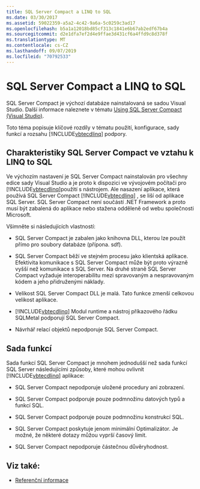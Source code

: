 ```yaml
---
title: SQL Server Compact a LINQ to SQL
ms.date: 03/30/2017
ms.assetid: 59022359-a5a2-4c42-9a6a-5c0259c3ad17
ms.openlocfilehash: b5a1a12018bd85cf313c1841e6b67ab2edf67b4a
ms.sourcegitcommit: d2e1dfa7ef2d4e9ffae3d431cf6a4ffd9c8d378f
ms.translationtype: MT
ms.contentlocale: cs-CZ
ms.lasthandoff: 09/07/2019
ms.locfileid: "70792533"
---
```

# <a name="sql-server-compact-and-linq-to-sql"></a>SQL Server Compact a LINQ to SQL
SQL Server Compact je výchozí databáze nainstalovaná se sadou Visual Studio. Další informace naleznete v tématu [Using SQL Server Compact (Visual Studio)](https://docs.microsoft.com/previous-versions/visualstudio/visual-studio-2012/aa983321(v=vs.110)).  
  
 Toto téma popisuje klíčové rozdíly v tématu použití, konfigurace, sady funkcí a rozsahu [!INCLUDE[vbtecdlinq](../../../../../../includes/vbtecdlinq-md.md)] podpory.  
  
## <a name="characteristics-of-sql-server-compact-in-relation-to-linq-to-sql"></a>Charakteristiky SQL Server Compact ve vztahu k LINQ to SQL  
 Ve výchozím nastavení je SQL Server Compact nainstalován pro všechny edice sady Visual Studio a je proto k dispozici ve vývojovém počítači pro [!INCLUDE[vbtecdlinq](../../../../../../includes/vbtecdlinq-md.md)]použití s nástrojem. Ale nasazení aplikace, která používá SQL Server Compact [!INCLUDE[vbtecdlinq](../../../../../../includes/vbtecdlinq-md.md)] , se liší od aplikace SQL Server. SQL Server Compact není součástí .NET Framework a proto musí být zabalená do aplikace nebo stažena odděleně od webu společnosti Microsoft.  
  
 Všimněte si následujících vlastností:  
  
- SQL Server Compact je zabalen jako knihovna DLL, kterou lze použít přímo pro soubory databáze (přípona. sdf).  
  
- SQL Server Compact běží ve stejném procesu jako klientská aplikace. Efektivita komunikace s SQL Server Compact může být proto výrazně vyšší než komunikace s SQL Server. Na druhé straně SQL Server Compact vyžaduje interoperabilitu mezi spravovaným a nespravovaným kódem a jeho přidruženými náklady.  
  
- Velikost SQL Server Compact DLL je malá. Tato funkce zmenší celkovou velikost aplikace.  
  
- [!INCLUDE[vbtecdlinq](../../../../../../includes/vbtecdlinq-md.md)] Modul runtime a nástroj příkazového řádku SQLMetal podporují SQL Server Compact.  
  
- Návrhář relací objektů nepodporuje SQL Server Compact.  
  
## <a name="feature-set"></a>Sada funkcí  
 Sada funkcí SQL Server Compact je mnohem jednodušší než sada funkcí SQL Server následujícími způsoby, které mohou ovlivnit [!INCLUDE[vbtecdlinq](../../../../../../includes/vbtecdlinq-md.md)] aplikace:  
  
- SQL Server Compact nepodporuje uložené procedury ani zobrazení.  
  
- SQL Server Compact podporuje pouze podmnožinu datových typů a funkcí SQL.  
  
- SQL Server Compact podporuje pouze podmnožinu konstrukcí SQL.  
  
- SQL Server Compact poskytuje jenom minimální Optimalizátor. Je možné, že některé dotazy můžou vyprší časový limit.  
  
- SQL Server Compact nepodporuje částečnou důvěryhodnost.  
  
## <a name="see-also"></a>Viz také:

- [Referenční informace](reference.md)
